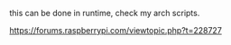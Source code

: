
this can be done in runtime, check my arch scripts.

https://forums.raspberrypi.com/viewtopic.php?t=228727
